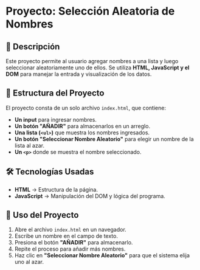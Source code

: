 # Proyecto: Selección Aleatoria de Nombres

## 📌 Descripción  
Este proyecto permite al usuario agregar nombres a una lista y luego seleccionar aleatoriamente uno de ellos. Se utiliza **HTML, JavaScript y el DOM** para manejar la entrada y visualización de los datos.  

## 📂 Estructura del Proyecto  
El proyecto consta de un solo archivo `index.html`, que contiene:  
- **Un input** para ingresar nombres.  
- **Un botón "AÑADIR"** para almacenarlos en un arreglo.  
- **Una lista (`<ul>`)** que muestra los nombres ingresados.  
- **Un botón "Seleccionar Nombre Aleatorio"** para elegir un nombre de la lista al azar.  
- **Un `<p>`** donde se muestra el nombre seleccionado.  

## 🛠️ Tecnologías Usadas  
- **HTML** → Estructura de la página.  
- **JavaScript** → Manipulación del DOM y lógica del programa.  

## 🚀 Uso del Proyecto  

1. Abre el archivo `index.html` en un navegador.  
2. Escribe un nombre en el campo de texto.  
3. Presiona el botón **"AÑADIR"** para almacenarlo.  
4. Repite el proceso para añadir más nombres.  
5. Haz clic en **"Seleccionar Nombre Aleatorio"** para que el sistema elija uno al azar.
